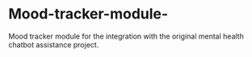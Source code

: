 # Mood-tracker-module-
Mood tracker module for the integration with the original mental health chatbot assistance project.
